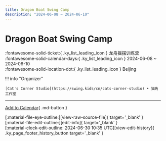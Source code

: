 ```yaml
---
title: Dragon Boat Swing Camp
description: "2024-06-08 ~ 2024-06-10"
---
```


# Dragon Boat Swing Camp 

:fontawesome-solid-ticket:{ .ky_list_leading_icon } 龙舟摇摆训练营  
:fontawesome-solid-calendar-days:{ .ky_list_leading_icon } 2024-06-08 ~ 2024-06-10  
:fontawesome-solid-location-dot:{ .ky_list_leading_icon } Beijing  

!!! info "Organizer"

    [Cat's Corner Studio](https://swing.kids/cn/cats-corner-studio) • 猫角工作室  

---

[Add to Calendar](https://swing.news/ics/en/2024/cn/dragon-boat-swing-camp-2024.ics){ .md-button }

<div class="ky_page_footer" markdown>
<div class="ky_page_footer_trailing" markdown="span">
[:material-file-eye-outline:][view-raw-source-file]{ target='_blank' }
[:material-file-edit-outline:][edit-info]{ target='_blank' }
</div>
<div class="ky_page_footer_leading" markdown="span">
[:material-clock-edit-outline: 2024-06-30 10:35 UTC][view-edit-history]{ .ky_page_footer_history_button target='_blank' }
</div>
</div>

[view-raw-source-file]: https://github.com/swingdance/events/blob/main/2024/cn/dragon-boat-swing-camp-2024.json "View Raw Source File"
[edit-info]: https://github.com/swingdance/events/issues/new?assignees=&labels=update+event&projects=&template=03-update_entity.yml&title=%5B2024%2Fcn%5D%20Dragon%20Boat%20Swing%20Camp&region=cn&year=2024&id=dragon-boat-swing-camp-2024&name=Dragon%20Boat%20Swing%20Camp&org_id=cats-corner-studio "Edit Info"

[view-edit-history]: https://github.com/swingdance/events/commits/main/2024/cn/dragon-boat-swing-camp-2024.json "View Edit History"
